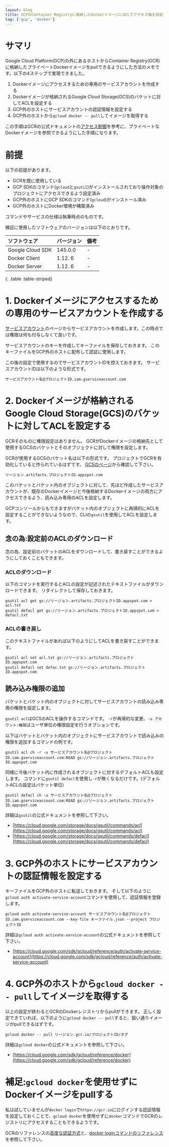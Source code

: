 ```yaml
---
layout: blog
title: GCPのContainer Registryに格納したDockerイメージにACLでアクセス権を設定する
tag: ['gcp', 'docker']
---
```


# サマリ

Google Cloud Platform(GCP)の外にあるホストからContainer Registry(GCR)に格納したプライベートDockerイメージをpullできるようにした方法のメモです。以下の4ステップで実現できました。

1. Dockerイメージにアクセスするための専用のサービスアカウントを作成する
2. Dockerイメージが格納されるGoogle Cloud Storage(GCS)のバケットに対してACLを設定する
3. GCP外のホストにサービスアカウントの認証情報を設定する
4. GCP外のホストから`gcloud docker -- pull`してイメージを取得する

この手順はGCRの公式ドキュメントの[アクセス制御](https://cloud.google.com/container-registry/docs/access-control)を参考に、プライベートなDockerイメージを参照できるようにした手順になります。

# 前提

以下の前提があります。

- GCRを既に使用している
- GCP SDKのコマンド(`gcloud`と`gsutil`)がインストールされており操作対象のプロジェクトにアクセスできるよう設定済み
- GCP外のホストにGCP SDKのコマンド(`gcloud`)がインストール済み
- GCP外のホストにDocker環境が構築済み

コマンドやサービスの仕様は執筆時点のものです。

検証に使用したソフトウェアのバージョンは以下のとおりです。

|ソフトウェア    |バージョン    |備考                                                   |
|:-              |:-            |:-                                                     |
|Google Cloud SDK|145.0.0       |-                                                      |
|Docker Client   |1.12. 6       |-                                                      |
|Docker Server   |1.12. 6       |-                                                      |
{: .table .table-striped}

# 1. Dockerイメージにアクセスするための専用のサービスアカウントを作成する

[サービスアカウント](https://console.cloud.google.com/iam-admin/serviceaccounts/)のページからサービスアカウントを作成します。この時点では権限は何も付与しなくて良いです。

サービスアカウントのキーを作成してキーファイルを保存しておきます。
このキーファイルをGCP外のホストに配布して認証に使用します。

この後の設定で使用するのでサービスアカウントIDを控えておきます。
サービスアカウントIDは以下のような形式です。

```
サービスアカウント名@プロジェクトID.iam.gserviceaccount.com
```

# 2. Dockerイメージが格納されるGoogle Cloud Storage(GCS)のバケットに対してACLを設定する

GCRそのものに権限設定はありません。
GCRがDockerイメージの格納先として使用するGCSのバケットとそのオブジェクトに対して権限を設定します。

GCRが使用するGCSのバケット名は以下の形式です。
プロジェクトでGCRを有効化していると作られているはずです。
[GCSのページ](https://console.cloud.google.com/storage/)から確認して下さい。

```
リージョン.artifacts.プロジェクトID.appspot.com 
```

このバケットとバケット内のオブジェクトに対して、先ほど作成したサービスアカウントが、既存のDockerイメージと今後格納するDockerイメージの両方にアクセスできるよう、読み込み専用のACLを設定します。

GCPコンソールからもできますがバケット内のオブジェクトに再帰的にACLを設定することができないようなので、CLIの`gsutil`を使用してACLを設定します。

## 念の為:設定前のACLのダウンロード

念の為、設定前のバケットのACLをダウンロードして、書き戻すことができるようにしておくこともできます。

### ACLのダウンロード

以下のコマンドを実行するとACLの設定が記述されたテキストファイルがダウンロードできます。
リダイレクトして保存しておきます。

```
gsutil acl get gs://リージョン.artifacts.プロジェクトID.appspot.com > acl.txt
gsutil defacl get gs://リージョン.artifacts.プロジェクトID.appspot.com > defacl.txt
```

### ACLの書き戻し

このテキストファイルがあれば以下のようにしてACLを書き戻すことができます。

```
gsutil acl set acl.txt gs://リージョン.artifacts.プロジェクトID.appspot.com
gsutil defacl set defac.txt gs://リージョン.artifacts.プロジェクトID.appspot.com
```

## 読み込み権限の追加

バケットとバケット内のオブジェクトに対してサービスアカウントの読み込み専用の権限を設定します。

`gsutil acl`はGCSのACLを操作するコマンドです。
`-r`が再帰的な変更、`-u アカウント:権限`はユーザ単位の権限設定を行うオプションです。

以下はバケットとバケット内のオブジェクトにサービスアカウントで読み込みの権限を追加するコマンドの例です。

```
gsutil acl ch -r -u サービスアカウント名@プロジェクトID.iam.gserviceaccount.com:READ gs://リージョン.artifacts.プロジェクトID.appspot.com 
```

同様に今後バケット内に作成されるオブジェクトに対するデフォルトACLも設定します。
コマンドに`gsutil defacl`を使用し`-r`が無くなるだけです。(デフォルトACLの設定はバケット単位)

```
gsutil defacl ch -u サービスアカウント名@プロジェクトID.iam.gserviceaccount.com:READ gs://リージョン.artifacts.プロジェクトID.appspot.com 
```

詳細は`gsutil`の公式ドキュメントを参照して下さい。

* [https://cloud.google.com/storage/docs/gsutil/commands/acl](https://cloud.google.com/storage/docs/gsutil/commands/acl)
* [https://cloud.google.com/storage/docs/gsutil/commands/defacl](https://cloud.google.com/storage/docs/gsutil/commands/defacl)

# 3. GCP外のホストにサービスアカウントの認証情報を設定する

キーファイルをGCP外のホストに転送しておきます。
そして以下のように`gcloud auth activate-service-account`コマンドを使用して、認証情報を登録します。

```
gcloud auth activate-service-account サービスアカウント名@プロジェクトID.iam.gserviceaccount.com --key-file キーファイル.json --project プロジェクトID
```

詳細は`gcloud auth activate-service-account`の公式ドキュメントを参照して下さい。

* [https://cloud.google.com/sdk/gcloud/reference/auth/activate-service-account](https://cloud.google.com/sdk/gcloud/reference/auth/activate-service-account)

# 4. GCP外のホストから`gcloud docker -- pull`してイメージを取得する

以上の設定が終わるとGCRのDockerレジストリからpullができます。
正しく設定できていれば、以下のように`gcloud docker -- pull`すると、狙い通りイメージがpullできるはずです。

```
gcloud docker -- pull リージョン.gcr.io/プロジェクトID/タグ
```

詳細は`gcloud docker`の公式ドキュメントを参照して下さい。

* [https://cloud.google.com/sdk/gcloud/reference/docker](https://cloud.google.com/sdk/gcloud/reference/docker)

# 補足:`gcloud docker`を使用せずにDockerイメージをpullする

私は試していませんが`docker login`で`https://gcr.io`にログインする認証情報を設定しておくことで、`gcloud docker`を使用せずに`docker`コマンドでGCRのレジストリにアクセスすることもできるようです。

GCRのリファレンスの[高度な認証方式](https://cloud.google.com/container-registry/docs/advanced-authentication?hl=ja)と、[docker loginコマンドのリファレンス](https://docs.docker.com/engine/reference/commandline/login/)を参照して下さい。
